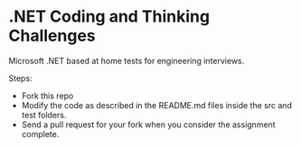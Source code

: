 # .NET Coding and Thinking Challenges

Microsoft .NET based at home tests for engineering interviews.

Steps:

- Fork this repo
- Modify the code as described in the README.md files inside the src and test folders.
- Send a pull request for your fork when you consider the assignment complete.
